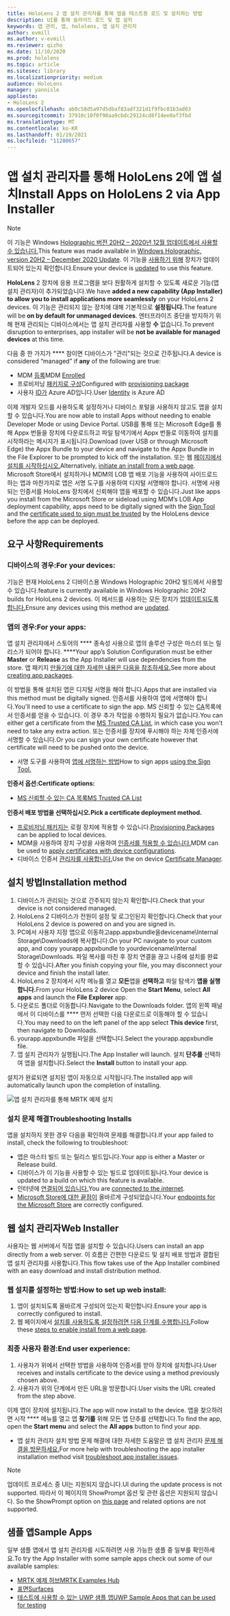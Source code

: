 ```yaml
---
title: HoloLens 2 앱 설치 관리자를 통해 앱을 테스트용 로드 및 설치하는 방법
description: UI를 통해 슬라이드 로드 및 앱 설치
keywords: 앱 관리, 앱, hololens, 앱 설치 관리자
author: evmill
ms.author: v-evmill
ms.reviewer: qizho
ms.date: 11/10/2020
ms.prod: hololens
ms.topic: article
ms.sitesec: library
ms.localizationpriority: medium
audience: HoloLens
manager: yannisle
appliesto:
- HoloLens 2
ms.openlocfilehash: ab0c58d5a97d5dbaf83adf321d1f9fbc01b3ad03
ms.sourcegitcommit: 37910c10f0f98aa9cbdc29124cd8f14ee0af3fbd
ms.translationtype: MT
ms.contentlocale: ko-KR
ms.lasthandoff: 01/19/2021
ms.locfileid: "11280657"
---
```

# <span data-ttu-id="3dbd3-104">앱 설치 관리자를 통해 HoloLens 2에 앱 설치</span><span class="sxs-lookup"><span data-stu-id="3dbd3-104">Install Apps on HoloLens 2 via App Installer</span></span>

> [!NOTE]
> <span data-ttu-id="3dbd3-105">이 기능은 Windows [Holographic 버전 20H2 – 2020년 12월 업데이트에서 사용할 수 있습니다.](hololens-release-notes.md)</span><span class="sxs-lookup"><span data-stu-id="3dbd3-105">This feature was made available in [Windows Holographic, version 20H2 – December 2020 Update](hololens-release-notes.md).</span></span> <span data-ttu-id="3dbd3-106">이 기능을 [사용하기 위해](hololens-update-hololens.md) 장치가 업데이트되어 있는지 확인합니다.</span><span class="sxs-lookup"><span data-stu-id="3dbd3-106">Ensure your device is [updated](hololens-update-hololens.md) to use this feature.</span></span>

<span data-ttu-id="3dbd3-107">**HoloLens** 2 장치에 응용 프로그램을 보다 원활하게 설치할 수 있도록 새로운 기능(앱 설치 관리자)이 추가되었습니다.</span><span class="sxs-lookup"><span data-stu-id="3dbd3-107">We have **added a new capability (App Installer) to allow you to install applications more seamlessly** on your HoloLens 2 devices.</span></span> <span data-ttu-id="3dbd3-108">이 기능은 관리되지 않는 장치에 대해 기본적으로 **설정됩니다.**</span><span class="sxs-lookup"><span data-stu-id="3dbd3-108">The feature will be **on by default for unmanaged devices**.</span></span> <span data-ttu-id="3dbd3-109">엔터프라이즈 중단을 방지하기 위해 현재 관리되는 디바이스에서는 앱 설치 관리자를 사용할 **수** 없습니다.</span><span class="sxs-lookup"><span data-stu-id="3dbd3-109">To prevent disruption to enterprises, app installer will be **not be available for managed devices** at this time.</span></span>  

<span data-ttu-id="3dbd3-110">다음 중 한 가지가 \*\*\*\* 참이면 디바이스가 "관리"되는 것으로 간주됩니다.</span><span class="sxs-lookup"><span data-stu-id="3dbd3-110">A device is considered “managed” if **any** of the following are true:</span></span>

- <span data-ttu-id="3dbd3-111">MDM [등록](hololens-enroll-mdm.md)</span><span class="sxs-lookup"><span data-stu-id="3dbd3-111">MDM [Enrolled](hololens-enroll-mdm.md)</span></span>
- <span data-ttu-id="3dbd3-112">프로비저닝 [패키지로 구성](hololens-provisioning.md)</span><span class="sxs-lookup"><span data-stu-id="3dbd3-112">Configured with [provisioning package](hololens-provisioning.md)</span></span>
- <span data-ttu-id="3dbd3-113">사용자 [ID가](hololens-identity.md) Azure AD입니다.</span><span class="sxs-lookup"><span data-stu-id="3dbd3-113">User [Identity](hololens-identity.md) is Azure AD</span></span>

<span data-ttu-id="3dbd3-114">이제 개발자 모드를 사용하도록 설정하거나 디바이스 포털을 사용하지 않고도 앱을 설치할 수 있습니다.</span><span class="sxs-lookup"><span data-stu-id="3dbd3-114">You are now able to install Apps without needing to enable Developer Mode or using Device Portal.</span></span>  <span data-ttu-id="3dbd3-115">USB를 통해 또는 Microsoft Edge를 통해 Appx 번들을 장치에 다운로드하고 파일 탐색기에서 Appx 번들로 이동하여 설치를 시작하라는 메시지가 표시됩니다.</span><span class="sxs-lookup"><span data-stu-id="3dbd3-115">Download (over USB or through Microsoft Edge) the Appx Bundle to your device and navigate to the Appx Bundle in the File Explorer to be prompted to kick off the installation.</span></span>  <span data-ttu-id="3dbd3-116">또는 웹 [페이지에서 설치를 시작하십시오.](https://docs.microsoft.com/windows/msix/app-installer/installing-windows10-apps-web)</span><span class="sxs-lookup"><span data-stu-id="3dbd3-116">Alternatively, [initiate an install from a web page](https://docs.microsoft.com/windows/msix/app-installer/installing-windows10-apps-web).</span></span>  <span data-ttu-id="3dbd3-117">Microsoft Store에서 설치하거나 MDM의 LOB 앱 배포 기능을 사용하여 사이드로드하는 앱과 마찬가지로 앱은 [](https://docs.microsoft.com/windows/win32/appxpkg/how-to-sign-a-package-using-signtool) 서명 도구를 [](https://docs.microsoft.com/windows/win32/appxpkg/how-to-sign-a-package-using-signtool#security-considerations) 사용하여 디지털 서명해야 합니다. 서명에 사용되는 인증서를 HoloLens 장치에서 신뢰해야 앱을 배포할 수 있습니다.</span><span class="sxs-lookup"><span data-stu-id="3dbd3-117">Just like apps you install from the Microsoft Store or sideload using MDM’s LOB App deployment capability, apps need to be digitally signed with the [Sign Tool](https://docs.microsoft.com/windows/win32/appxpkg/how-to-sign-a-package-using-signtool) and the [certificate used to sign must be trusted](https://docs.microsoft.com/windows/win32/appxpkg/how-to-sign-a-package-using-signtool#security-considerations) by the HoloLens device before the app can be deployed.</span></span>

## <span data-ttu-id="3dbd3-118">요구 사항</span><span class="sxs-lookup"><span data-stu-id="3dbd3-118">Requirements</span></span>

### <span data-ttu-id="3dbd3-119">디바이스의 경우:</span><span class="sxs-lookup"><span data-stu-id="3dbd3-119">For your devices:</span></span>

 <span data-ttu-id="3dbd3-120">기능은 현재 HoloLens 2 디바이스용 Windows Holographic 20H2 빌드에서 사용할 수 있습니다.</span><span class="sxs-lookup"><span data-stu-id="3dbd3-120">feature is currently available in Windows Holographic 20H2 builds for HoloLens 2 devices.</span></span> <span data-ttu-id="3dbd3-121">이 메서드를 사용하는 모든 장치가 [업데이트되도록 합니다.](hololens-update-hololens.md)</span><span class="sxs-lookup"><span data-stu-id="3dbd3-121">Ensure any devices using this method are [updated](hololens-update-hololens.md).</span></span>

### <span data-ttu-id="3dbd3-122">앱의 경우:</span><span class="sxs-lookup"><span data-stu-id="3dbd3-122">For your apps:</span></span> 
<span data-ttu-id="3dbd3-123">앱 설치 관리자에서 스토어의 \*\*\*\* 종속성 사용으로 앱의 솔루션 구성은 마스터 또는 릴리스가 되어야 합니다. \*\*\*\*</span><span class="sxs-lookup"><span data-stu-id="3dbd3-123">Your app’s Solution Configuration must be either **Master** or **Release** as the App Installer will use dependencies from the store.</span></span> <span data-ttu-id="3dbd3-124">앱 패키지 [만들기에 대한 자세한 내용은 다음을 참조하세요.](https://docs.microsoft.com/windows/msix/app-installer/create-appinstallerfile-vs)</span><span class="sxs-lookup"><span data-stu-id="3dbd3-124">See more about [creating app packages](https://docs.microsoft.com/windows/msix/app-installer/create-appinstallerfile-vs).</span></span>

<span data-ttu-id="3dbd3-125">이 방법을 통해 설치된 앱은 디지털 서명을 해야 합니다.</span><span class="sxs-lookup"><span data-stu-id="3dbd3-125">Apps that are installed via this method must be digitally signed.</span></span> <span data-ttu-id="3dbd3-126">인증서를 사용하여 앱에 서명해야 합니다.</span><span class="sxs-lookup"><span data-stu-id="3dbd3-126">You'll need to use a certificate to sign the app.</span></span> <span data-ttu-id="3dbd3-127">MS 신뢰할 수 있는 [CA](https://ccadb-public.secure.force.com/microsoft/IncludedCACertificateReportForMSFT)목록에서 인증서를 얻을 수 있습니다. 이 경우 추가 작업을 수행하지 필요가 없습니다.</span><span class="sxs-lookup"><span data-stu-id="3dbd3-127">You can either get a certificate from the [MS Trusted CA List](https://ccadb-public.secure.force.com/microsoft/IncludedCACertificateReportForMSFT), in which case you won't need to take any extra action.</span></span> <span data-ttu-id="3dbd3-128">또는 인증서를 장치에 푸시해야 하는 자체 인증서에 서명할 수 있습니다.</span><span class="sxs-lookup"><span data-stu-id="3dbd3-128">Or you can sign your own certificate however that certificate will need to be pushed onto the device.</span></span>

- <span data-ttu-id="3dbd3-129">서명 도구를 사용하여 [앱에 서명하는 방법](https://docs.microsoft.com/windows/win32/appxpkg/how-to-sign-a-package-using-signtool)</span><span class="sxs-lookup"><span data-stu-id="3dbd3-129">How to sign apps [using the Sign Tool.](https://docs.microsoft.com/windows/win32/appxpkg/how-to-sign-a-package-using-signtool)</span></span>

**<span data-ttu-id="3dbd3-130">인증서 옵션:</span><span class="sxs-lookup"><span data-stu-id="3dbd3-130">Certificate options:</span></span>**

- [<span data-ttu-id="3dbd3-131">MS 신뢰할 수 있는 CA 목록</span><span class="sxs-lookup"><span data-stu-id="3dbd3-131">MS Trusted CA List</span></span>](https://ccadb-public.secure.force.com/microsoft/IncludedCACertificateReportForMSFT)

**<span data-ttu-id="3dbd3-132">인증서 배포 방법을 선택하십시오.</span><span class="sxs-lookup"><span data-stu-id="3dbd3-132">Pick a certificate deployment method.</span></span>**

- <span data-ttu-id="3dbd3-133">[프로비저닝 패키지는](hololens-provisioning.md) 로컬 장치에 적용할 수 있습니다.</span><span class="sxs-lookup"><span data-stu-id="3dbd3-133">[Provisioning Packages](hololens-provisioning.md) can be applied to local devices.</span></span>
- <span data-ttu-id="3dbd3-134">MDM을 사용하여 장치 구성을 사용하여 [인증서를 적용할 수 있습니다.](https://docs.microsoft.com/mem/intune/protect/certificates-configure)</span><span class="sxs-lookup"><span data-stu-id="3dbd3-134">MDM can be used to [apply certificates with device configurations](https://docs.microsoft.com/mem/intune/protect/certificates-configure).</span></span>
- <span data-ttu-id="3dbd3-135">디바이스 인증서 [관리자를 사용합니다.](certificate-manager.md)</span><span class="sxs-lookup"><span data-stu-id="3dbd3-135">Use the on device [Certificate Manager](certificate-manager.md).</span></span>

## <span data-ttu-id="3dbd3-136">설치 방법</span><span class="sxs-lookup"><span data-stu-id="3dbd3-136">Installation method</span></span>

1. <span data-ttu-id="3dbd3-137">디바이스가 관리되는 것으로 간주되지 않는지 확인합니다.</span><span class="sxs-lookup"><span data-stu-id="3dbd3-137">Check that your device is not considered managed.</span></span>
1. <span data-ttu-id="3dbd3-138">HoloLens 2 디바이스가 전원이 설정 및 로그인된지 확인합니다.</span><span class="sxs-lookup"><span data-stu-id="3dbd3-138">Check that your HoloLens 2 device is powered on and you are signed in.</span></span>
1. <span data-ttu-id="3dbd3-139">PC에서 사용자 지정 앱으로 이동하고app.appxbundle을devicename\Internal Storage\Downloads에 복사합니다.</span><span class="sxs-lookup"><span data-stu-id="3dbd3-139">On your PC navigate to your custom app, and copy yourapp.appxbundle to yourdevicename\Internal Storage\Downloads.</span></span>
    <span data-ttu-id="3dbd3-140">파일 복사를 마친 후 장치 연결을 끊고 나중에 설치를 완료할 수 있습니다.</span><span class="sxs-lookup"><span data-stu-id="3dbd3-140">After you finish copying your file, you may disconnect your device and finish the install later.</span></span>
1. <span data-ttu-id="3dbd3-141">HoloLens 2 장치에서 시작 메뉴를 열고 **모든**앱을 **선택하고** 파일 탐색기 **앱을 실행합니다.**</span><span class="sxs-lookup"><span data-stu-id="3dbd3-141">From your HoloLens 2 device Open the **Start Menu**, select **All apps** and launch the **File Explorer** app.</span></span>
1. <span data-ttu-id="3dbd3-142">다운로드 폴더로 이동합니다.</span><span class="sxs-lookup"><span data-stu-id="3dbd3-142">Navigate to the Downloads folder.</span></span> <span data-ttu-id="3dbd3-143">앱의 왼쪽 패널에서 이 디바이스를 \*\*\*\* 먼저 선택한 다음 다운로드로 이동해야 할 수 있습니다.</span><span class="sxs-lookup"><span data-stu-id="3dbd3-143">You may need to on the left panel of the app select **This device** first, then navigate to Downloads.</span></span>
1. <span data-ttu-id="3dbd3-144">yourapp.appxbundle 파일을 선택합니다.</span><span class="sxs-lookup"><span data-stu-id="3dbd3-144">Select the yourapp.appxbundle file.</span></span>
1. <span data-ttu-id="3dbd3-145">앱 설치 관리자가 실행됩니다.</span><span class="sxs-lookup"><span data-stu-id="3dbd3-145">The App Installer will launch.</span></span> <span data-ttu-id="3dbd3-146">설치 **단추를** 선택하여 앱을 설치합니다.</span><span class="sxs-lookup"><span data-stu-id="3dbd3-146">Select the **Install** button to install your app.</span></span>

<span data-ttu-id="3dbd3-147">설치가 완료되면 설치된 앱이 자동으로 시작됩니다.</span><span class="sxs-lookup"><span data-stu-id="3dbd3-147">The installed app will automatically launch upon the completion of installing.</span></span>

![앱 설치 관리자를 통해 MRTK 예제 설치](images/hololens-app-installer-picture.jpg)

### <span data-ttu-id="3dbd3-149">설치 문제 해결</span><span class="sxs-lookup"><span data-stu-id="3dbd3-149">Troubleshooting Installs</span></span>

<span data-ttu-id="3dbd3-150">앱을 설치하지 못한 경우 다음을 확인하여 문제를 해결합니다.</span><span class="sxs-lookup"><span data-stu-id="3dbd3-150">If your app failed to install,  check the following to troubleshoot:</span></span>

- <span data-ttu-id="3dbd3-151">앱은 마스터 빌드 또는 릴리스 빌드입니다.</span><span class="sxs-lookup"><span data-stu-id="3dbd3-151">Your app is either a Master or Release build.</span></span>
- <span data-ttu-id="3dbd3-152">디바이스가 이 기능을 사용할 수 있는 빌드로 업데이트됩니다.</span><span class="sxs-lookup"><span data-stu-id="3dbd3-152">Your device is updated to a build on which this feature is available.</span></span>
- <span data-ttu-id="3dbd3-153">인터넷에 [연결되어 있습니다.](hololens-network.md)</span><span class="sxs-lookup"><span data-stu-id="3dbd3-153">You are [connected to the internet](hololens-network.md).</span></span>
- <span data-ttu-id="3dbd3-154">[Microsoft Store에 대한 끝점이](hololens-offline.md) 올바르게 구성되었습니다.</span><span class="sxs-lookup"><span data-stu-id="3dbd3-154">Your [endpoints for the Microsoft Store](hololens-offline.md) are correctly configured.</span></span>  

## <span data-ttu-id="3dbd3-155">웹 설치 관리자</span><span class="sxs-lookup"><span data-stu-id="3dbd3-155">Web Installer</span></span>

<span data-ttu-id="3dbd3-156">사용자는 웹 서버에서 직접 앱을 설치할 수 있습니다.</span><span class="sxs-lookup"><span data-stu-id="3dbd3-156">Users can install an app directly from a web server.</span></span> <span data-ttu-id="3dbd3-157">이 흐름은 간편한 다운로드 및 설치 배포 방법과 결합된 앱 설치 관리자를 사용합니다.</span><span class="sxs-lookup"><span data-stu-id="3dbd3-157">This flow takes use of the App Installer combined with an easy download and install distribution method.</span></span>

### <span data-ttu-id="3dbd3-158">웹 설치를 설정하는 방법:</span><span class="sxs-lookup"><span data-stu-id="3dbd3-158">How to set up web install:</span></span>

1. <span data-ttu-id="3dbd3-159">앱이 설치되도록 올바르게 구성되어 있는지 확인합니다.</span><span class="sxs-lookup"><span data-stu-id="3dbd3-159">Ensure your app is correctly configured to install.</span></span>
1. <span data-ttu-id="3dbd3-160">웹 페이지에서 [설치를 사용하도록 설정하려면 다음 단계를 수행합니다.](https://docs.microsoft.com/windows/msix/app-installer/installing-windows10-apps-web#how-to-enable-this-on-a-webpage)</span><span class="sxs-lookup"><span data-stu-id="3dbd3-160">Follow these [steps to enable install from a web page](https://docs.microsoft.com/windows/msix/app-installer/installing-windows10-apps-web#how-to-enable-this-on-a-webpage).</span></span>

### <span data-ttu-id="3dbd3-161">최종 사용자 환경:</span><span class="sxs-lookup"><span data-stu-id="3dbd3-161">End user experience:</span></span>

1. <span data-ttu-id="3dbd3-162">사용자가 위에서 선택한 방법을 사용하여 인증서를 받아 장치에 설치합니다.</span><span class="sxs-lookup"><span data-stu-id="3dbd3-162">User receives and installs certificate to the device using a method previously chosen above.</span></span>
1. <span data-ttu-id="3dbd3-163">사용자가 위의 단계에서 만든 URL을 방문합니다.</span><span class="sxs-lookup"><span data-stu-id="3dbd3-163">User visits the URL created from the step above.</span></span>

<span data-ttu-id="3dbd3-164">이제 앱이 장치에 설치됩니다.</span><span class="sxs-lookup"><span data-stu-id="3dbd3-164">The app will now install to the device.</span></span> <span data-ttu-id="3dbd3-165">앱을 찾으하려면 시작 \*\*\*\* 메뉴를 열고 앱 **찾기를** 위해 모든 앱 단추를 선택합니다.</span><span class="sxs-lookup"><span data-stu-id="3dbd3-165">To find the app, open the **Start menu** and select the **All apps** button to find your app.</span></span>

- <span data-ttu-id="3dbd3-166">앱 설치 관리자 설치 방법 문제 해결에 대한 자세한 도움말은 앱 설치 관리자 [문제 해결을 방문하세요.](https://docs.microsoft.com/windows/msix/app-installer/troubleshoot-appinstaller-issues)</span><span class="sxs-lookup"><span data-stu-id="3dbd3-166">For more help with troubleshooting the app installer installation method visit [troubleshoot app installer issues](https://docs.microsoft.com/windows/msix/app-installer/troubleshoot-appinstaller-issues).</span></span>

> [!NOTE]
> <span data-ttu-id="3dbd3-167">업데이트 프로세스 중 UI는 지원되지 않습니다.</span><span class="sxs-lookup"><span data-stu-id="3dbd3-167">UI during the update process is not supported.</span></span> <span data-ttu-id="3dbd3-168">따라서 이 페이지의 ShowPrompt 옵션 및 관련 옵션은 지원되지 않습니다. [](https://docs.microsoft.com/windows/msix/app-installer/update-settings)</span><span class="sxs-lookup"><span data-stu-id="3dbd3-168">So the ShowPrompt option on [this page](https://docs.microsoft.com/windows/msix/app-installer/update-settings) and related options are not supported.</span></span>

## <span data-ttu-id="3dbd3-169">샘플 앱</span><span class="sxs-lookup"><span data-stu-id="3dbd3-169">Sample Apps</span></span>

<span data-ttu-id="3dbd3-170">일부 샘플 앱에서 앱 설치 관리자를 시도하려면 사용 가능한 샘플 중 일부를 확인하세요.</span><span class="sxs-lookup"><span data-stu-id="3dbd3-170">To try the App Installer with some sample apps check out some of our available samples:</span></span>

- [<span data-ttu-id="3dbd3-171">MRTK 예제 허브</span><span class="sxs-lookup"><span data-stu-id="3dbd3-171">MRTK Examples Hub</span></span>](https://microsoft.github.io/MixedRealityToolkit-Unity/Documentation/README_ExampleHub.html)
- [<span data-ttu-id="3dbd3-172">표면</span><span class="sxs-lookup"><span data-stu-id="3dbd3-172">Surfaces</span></span>](https://docs.microsoft.com/windows/mixed-reality/develop/unity/sampleapp-surfaces)
- [<span data-ttu-id="3dbd3-173">테스트에 사용할 수 있는 UWP 샘플 앱</span><span class="sxs-lookup"><span data-stu-id="3dbd3-173">UWP Sample Apps that can be used for testing</span></span>](https://github.com/microsoft/Windows-universal-samples/tree/master/Samples)

